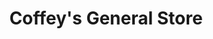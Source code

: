 ---
title: "Coffey's General Store"
url: /collettsville/coffeys-general-store/
shop: Lebensmittel
---